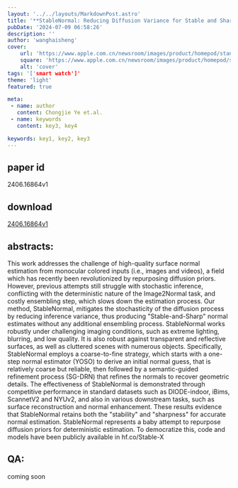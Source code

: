 ```yaml
---
layout: '../../layouts/MarkdownPost.astro'
title: '**StableNormal: Reducing Diffusion Variance for Stable and Sharp Normal**'
pubDate: '2024-07-09 06:58:26'
description: ''
author: 'wanghaisheng'
cover:
    url: 'https://www.apple.com.cn/newsroom/images/product/homepod/standard/Apple-HomePod-hero-230118_big.jpg.large_2x.jpg'
    square: 'https://www.apple.com.cn/newsroom/images/product/homepod/standard/Apple-HomePod-hero-230118_big.jpg.large_2x.jpg'
    alt: 'cover'
tags: '['smart watch']' 
theme: 'light'
featured: true

meta:
 - name: author
   content: Chongjie Ye et.al.
 - name: keywords
   content: key3, key4

keywords: key1, key2, key3
---
```


## paper id
2406.16864v1
## download
[2406.16864v1](http://arxiv.org/abs/2406.16864v1)
## abstracts:
This work addresses the challenge of high-quality surface normal estimation from monocular colored inputs (i.e., images and videos), a field which has recently been revolutionized by repurposing diffusion priors. However, previous attempts still struggle with stochastic inference, conflicting with the deterministic nature of the Image2Normal task, and costly ensembling step, which slows down the estimation process. Our method, StableNormal, mitigates the stochasticity of the diffusion process by reducing inference variance, thus producing "Stable-and-Sharp" normal estimates without any additional ensembling process. StableNormal works robustly under challenging imaging conditions, such as extreme lighting, blurring, and low quality. It is also robust against transparent and reflective surfaces, as well as cluttered scenes with numerous objects. Specifically, StableNormal employs a coarse-to-fine strategy, which starts with a one-step normal estimator (YOSO) to derive an initial normal guess, that is relatively coarse but reliable, then followed by a semantic-guided refinement process (SG-DRN) that refines the normals to recover geometric details. The effectiveness of StableNormal is demonstrated through competitive performance in standard datasets such as DIODE-indoor, iBims, ScannetV2 and NYUv2, and also in various downstream tasks, such as surface reconstruction and normal enhancement. These results evidence that StableNormal retains both the "stability" and "sharpness" for accurate normal estimation. StableNormal represents a baby attempt to repurpose diffusion priors for deterministic estimation. To democratize this, code and models have been publicly available in hf.co/Stable-X
## QA:
coming soon
